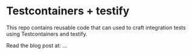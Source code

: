 # Testcontainers + testify
This repo contains reusable code that can used to craft integration tests using Testcontainers and testify. 

Read the blog post at: ...
